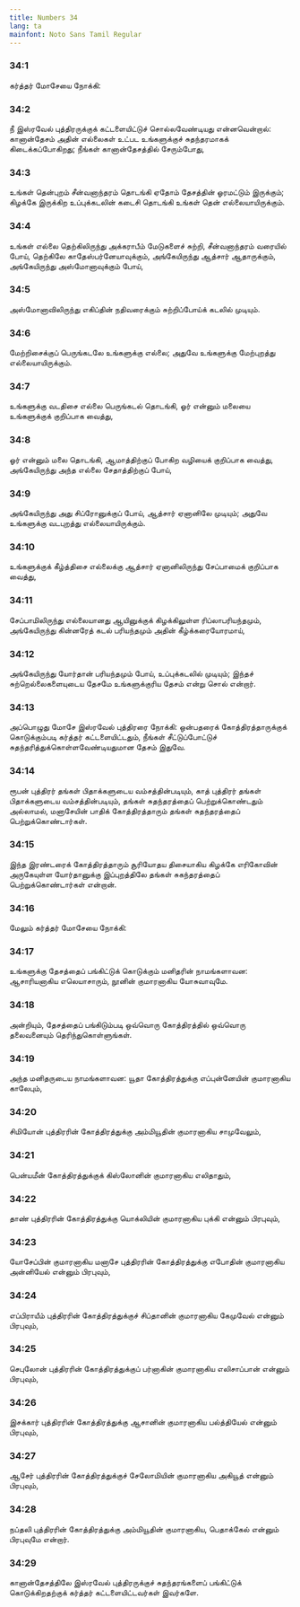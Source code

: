 ```yaml
---
title: Numbers 34
lang: ta
mainfont: Noto Sans Tamil Regular
---
```


###  34:1

கர்த்தர் மோசேயை நோக்கி:

###  34:2

நீ இஸ்ரவேல் புத்திரருக்குக் கட்டளையிட்டுச் சொல்லவேண்டியது என்னவென்றால்: கானான்தேசம் அதின் எல்லைகள் உட்பட உங்களுக்குச் சுதந்தரமாகக் கிடைக்கப்போகிறது; நீங்கள் கானான்தேசத்தில் சேரும்போது,

###  34:3

உங்கள் தென்புறம் சீன்வனாந்தரம் தொடங்கி ஏதோம் தேசத்தின் ஓரமட்டும் இருக்கும்; கிழக்கே இருக்கிற உப்புக்கடலின் கடைசி தொடங்கி உங்கள் தென் எல்லையாயிருக்கும்.

###  34:4

உங்கள் எல்லை தெற்கிலிருந்து அக்கராபீம் மேடுகளைச் சுற்றி, சீன்வனாந்தரம் வரையில் போய், தெற்கிலே காதேஸ்பர்னேயாவுக்கும், அங்கேயிருந்து ஆத்சார் ஆதாருக்கும், அங்கேயிருந்து அஸ்மோனாவுக்கும் போய்,

###  34:5

அஸ்மோனாவிலிருந்து எகிப்தின் நதிவரைக்கும் சுற்றிப்போய்க் கடலில் முடியும்.

###  34:6

மேற்றிசைக்குப் பெருங்கடலே உங்களுக்கு எல்லை; அதுவே உங்களுக்கு மேற்புறத்து எல்லையாயிருக்கும்.

###  34:7

உங்களுக்கு வடதிசை எல்லை பெருங்கடல் தொடங்கி, ஓர் என்னும் மலையை உங்களுக்குக் குறிப்பாக வைத்து,

###  34:8

ஓர் என்னும் மலை தொடங்கி, ஆமாத்திற்குப் போகிற வழியைக் குறிப்பாக வைத்து, அங்கேயிருந்து அந்த எல்லை சேதாத்திற்குப் போய்,

###  34:9

அங்கேயிருந்து அது சிப்ரோனுக்குப் போய், ஆத்சார் ஏனானிலே முடியும்; அதுவே உங்களுக்கு வடபுறத்து எல்லையாயிருக்கும்.

###  34:10

உங்களுக்குக் கீழ்த்திசை எல்லைக்கு ஆத்சார் ஏனானிலிருந்து சேப்பாமைக் குறிப்பாக வைத்து,

###  34:11

சேப்பாமிலிருந்து எல்லையானது ஆயினுக்குக் கிழக்கிலுள்ள ரிப்லாபரியந்தமும், அங்கேயிருந்து கின்னரேத் கடல் பரியந்தமும் அதின் கீழ்க்கரையோரமாய்,

###  34:12

அங்கேயிருந்து யோர்தான் பரியந்தமும் போய், உப்புக்கடலில் முடியும்; இந்தச் சுற்றெல்லைகளையுடைய தேசமே உங்களுக்குரிய தேசம் என்று சொல் என்றார்.

###  34:13

அப்பொழுது மோசே இஸ்ரவேல் புத்திரரை நோக்கி: ஒன்பதரைக் கோத்திரத்தாருக்குக் கொடுக்கும்படி கர்த்தர் கட்டளையிட்டதும், நீங்கள் சீட்டுப்போட்டுச் சுதந்தரித்துக்கொள்ளவேண்டியதுமான தேசம் இதுவே.

###  34:14

ரூபன் புத்திரர் தங்கள் பிதாக்களுடைய வம்சத்தின்படியும், காத் புத்திரர் தங்கள் பிதாக்களுடைய வம்சத்தின்படியும், தங்கள் சுதந்தரத்தைப் பெற்றுக்கொண்டதும் அல்லாமல், மனாசேயின் பாதிக் கோத்திரத்தாரும் தங்கள் சுதந்தரத்தைப் பெற்றுக்கொண்டார்கள்.

###  34:15

இந்த இரண்டரைக் கோத்திரத்தாரும் சூரியோதய திசையாகிய கிழக்கே எரிகோவின் அருகேயுள்ள யோர்தானுக்கு இப்புறத்திலே தங்கள் சுகந்தரத்தைப் பெற்றுக்கொண்டார்கள் என்றான்.

###  34:16

மேலும் கர்த்தர் மோசேயை நோக்கி:

###  34:17

உங்களுக்கு தேசத்தைப் பங்கிட்டுக் கொடுக்கும் மனிதரின் நாமங்களாவன: ஆசாரியனாகிய எலெயாசாரும், நூனின் குமாரனாகிய யோசுவாவுமே.

###  34:18

அன்றியும், தேசத்தைப் பங்கிடும்படி ஒவ்வொரு கோத்திரத்தில் ஒவ்வொரு தலைவனையும் தெரிந்துகொள்ளுங்கள்.

###  34:19

அந்த மனிதருடைய நாமங்களாவன: யூதா கோத்திரத்துக்கு எப்புன்னேயின் குமாரனாகிய காலேபும்,

###  34:20

சிமியோன் புத்திரரின் கோத்திரத்துக்கு அம்மியூதின் குமாரனாகிய சாமுவேலும்,

###  34:21

பென்யமீன் கோத்திரத்துக்குக் கிஸ்லோனின் குமாரனாகிய எலிதாதும்,

###  34:22

தாண் புத்திரரின் கோத்திரத்துக்கு யொக்லியின் குமாரனாகிய புக்கி என்னும் பிரபுவும்,

###  34:23

யோசேப்பின் குமாரனாகிய மனாசே புத்திரரின் கோத்திரத்துக்கு எபோதின் குமாரனாகிய அன்னியேல் என்னும் பிரபுவும்,

###  34:24

எப்பிராயீம் புத்திரரின் கோத்திரத்துக்குச் சிப்தானின் குமாரனாகிய கேமுவேல் என்னும் பிரபுவும்,

###  34:25

செபுலோன் புத்திரரின் கோத்திரத்துக்குப் பர்னாகின் குமாரனாகிய எலிசாப்பான் என்னும் பிரபுவும்,

###  34:26

இசக்கார் புத்திரரின் கோத்திரத்துக்கு ஆசானின் குமாரனாகிய பல்த்தியேல் என்னும் பிரபுவும்,

###  34:27

ஆசேர் புத்திரரின் கோத்திரத்துக்குச் சேலோமியின் குமாரனாகிய அகியூத் என்னும் பிரபுவும்,

###  34:28

நப்தலி புத்திரரின் கோத்திரத்துக்கு அம்மியூதின் குமாரனாகிய, பெதாக்கேல் என்னும் பிரபுவுமே என்றார்.

###  34:29

கானான்தேசத்திலே இஸ்ரவேல் புத்திரருக்குச் சுதந்தரங்களைப் பங்கிட்டுக் கொடுக்கிறதற்குக் கர்த்தர் கட்டளையிட்டவர்கள் இவர்களே.

